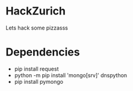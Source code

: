 # HackZurich
Lets hack some pizzasss


# Dependencies

- pip install request
- python -m pip install 'mongo[srv]' dnspython
- pip install pymongo
